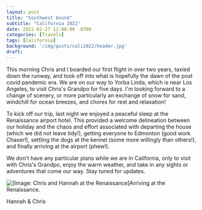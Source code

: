 ```yaml
---
layout: post
title: "Southwest bound"
subtitle: "California 2022"
date: 2022-02-27 12:00:00 -0700
categories: [Travels]
tags: [California]
background: '/img/posts/cali2022/header.jpg'
draft:
---
```


This morning Chris and I boarded our first flight in over two years, taxied down the runway, and took off into what is hopefully the dawn of the post covid pandemic era. We are on our way to Yorba Linda, which is near Los Angeles, to visit Chris's Grandpo for five days. I'm looking forward to a change of scenery, or more particularly an exchange of snow for sand, windchill for ocean breezes, and chores for rest and relaxation!

To kick off our trip, last night we enjoyed a peaceful sleep at the Renaissance airport hotel. This provided a welcome delineation between our holiday and the chaos and effort associated with departing the house (which we did not leave tidy!), getting everyone to Edmonton (good work Chaser!), settling the dogs at the kennel (some more willingly than others!), and finally arriving at the airport (phew!).

We don't have any particular plans while we are in California, only to visit with Chris's Grandpo, enjoy the warm weather, and take in any sights or adventures that come our way. Stay tuned for updates.

<img class="img-fluid" src="{{ site.baseurl }}/img/posts/cali2022/renaissance.jpg" alt="[Image: Chris and Hannah at the Renaissance]"><span class="caption text-muted">Arriving at the Renaissance.</span>

Hannah & Chris
